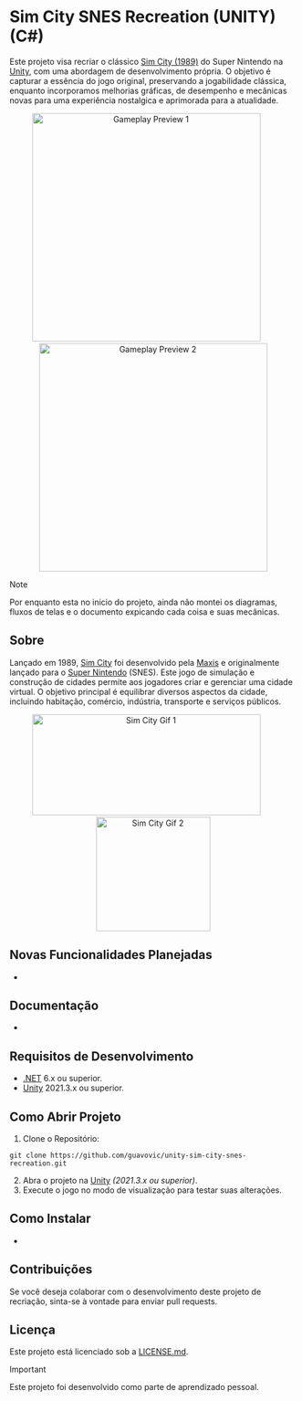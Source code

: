 # Sim City SNES Recreation (UNITY) (C#)
Este projeto visa recriar o clássico [Sim City (1989)](https://pt.wikipedia.org/wiki/SimCity_(jogo_eletr%C3%B4nico_de_1989)) do Super Nintendo na [Unity](https://unity.com/pt), com uma abordagem de desenvolvimento própria. O objetivo é capturar a essência do jogo original, preservando a jogabilidade clássica, enquanto incorporamos melhorias gráficas, de desempenho e mecânicas novas para uma experiência nostalgica e aprimorada para a atualidade.

<p align="center">
  <img src="" alt="Gameplay Preview 1" width="400">
  <img src="imagemtransparente" alt="" width="20" height="1">
  <img src="" alt="Gameplay Preview 2" width="400">
</p>

> [!NOTE]
> Por enquanto esta no inicio do projeto, ainda não montei os diagramas, fluxos de telas e o documento expicando cada coisa e suas mecânicas.

## Sobre
Lançado em 1989, [Sim City](https://pt.wikipedia.org/wiki/SimCity_(jogo_eletr%C3%B4nico_de_1989)) foi desenvolvido pela [Maxis](https://pt.wikipedia.org/wiki/Maxis) e originalmente lançado para o [Super Nintendo](https://pt.wikipedia.org/wiki/Super_Nintendo_Entertainment_System) (SNES). Este jogo de simulação e construção de cidades permite aos jogadores criar e gerenciar uma cidade virtual. O objetivo principal é equilibrar diversos aspectos da cidade, incluindo habitação, comércio, indústria, transporte e serviços públicos.

<p align="center">
  <img src="https://64.media.tumblr.com/b0b16f820384c5d62cdbc319b8d3e048/tumblr_nri31eApnf1u0rseao1_540.gifv" alt="Sim City Gif 1" width="400" height="177">
  <img src="imagemtransparente" alt="" width="20" height="1">
  <img src="https://media1.tenor.com/m/Q-hejGAvYXMAAAAd/sim-city-snes.gif" alt="Sim City Gif 2" width="200">
</p>

## Novas Funcionalidades Planejadas
* 

## Documentação
* 

## Requisitos de Desenvolvimento
* [.NET](https://dotnet.microsoft.com/pt-br/download) 6.x ou superior.
* [Unity](https://unity.com/pt) 2021.3.x ou superior.

## Como Abrir Projeto
1. Clone o Repositório:
```
git clone https://github.com/guavovic/unity-sim-city-snes-recreation.git 
```
2. Abra o projeto na [Unity](https://unity.com/pt) *(2021.3.x ou superior)*.
3. Execute o jogo no modo de visualização para testar suas alterações.
   
## Como Instalar
*

## Contribuições
Se você deseja colaborar com o desenvolvimento deste projeto de recriação, sinta-se à vontade para enviar pull requests.

## Licença
Este projeto está licenciado sob a [LICENSE.md](https://github.com/guavovic/unity-sim-city-snes-recreation/blob/main/LICENSE).

> [!IMPORTANT]
> Este projeto foi desenvolvido como parte de aprendizado pessoal.
